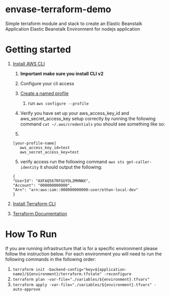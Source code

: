 # envase-terraform-demo

Simple terraform module and stack to create an 
Elastic Beanstalk Application
Elastic Beanstalk Environment for nodejs application

# Getting started
  1. [Install AWS CLI](https://docs.aws.amazon.com/cli/latest/userguide/getting-started-install.html)
     1. **Important make sure you install CLI v2**
     2. Configure your cli access
     3. [Create a named profile](https://docs.aws.amazon.com/cli/latest/userguide/cli-configure-profiles.html)
        1. run `aws configure --profile`
     4. Verify you have set up your aws_access_key_id and aws_secret_access_key setup correctly by
        running the following command `cat ~/.aws/credentials` you should see something like so:
     
     5. 
     ```
     [your-profile-name]
        aws_access_key_id=test
        aws_secret_access_key=test
     ```
     5. verify access run the following command `aws sts get-caller-identity`
        it should output the following:
     
     ```
     {
     "UserId": "AXFAQ567RFGUYOL2MHNNX",
     "Account": "000000000000",
     "Arn": "arn:aws:iam::000000000000:user/ethan-local-dev"
     }
     ```
     
  2. [Install Terraform CLI](https://www.terraform.io/downloads)
  3. [Terraform Documentation](https://www.terraform.io/docs)

# How To Run
If you are running infrastructure that is for a specific environment please follow the instruction below.
For each environment you will need to run the following commands in the following order:

1. `terraform init -backend-config="key=${application-name}/${environment}/terraform.tfstate" -reconfigure`
2. `terraform plan -var-file="./variables/${environment}.tfvars"`
3. `terraform apply -var-file="./variables/${environment}.tfvars" -auto-approve`


